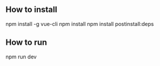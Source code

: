 ## How to install

npm install -g vue-cli
npm install 
npm install postinstall:deps

## How to run

npm run dev